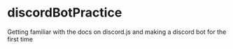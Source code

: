 # discordBotPractice
Getting familiar with the docs on discord.js and making a discord bot for the first time
